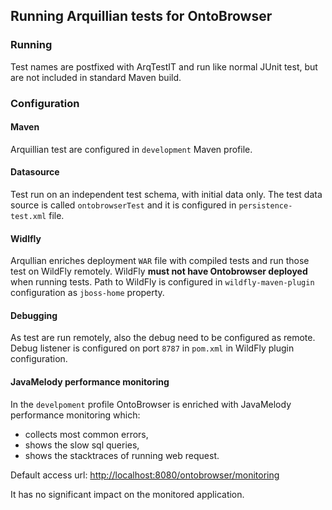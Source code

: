 Running Arquillian tests for OntoBrowser
---
### Running
Test names are postfixed with ArqTestIT and run like normal JUnit test, but are not included in standard Maven build.

### Configuration

#### Maven
Arquillian test are configured in `development` Maven profile.

#### Datasource
Test run on an independent test schema, with initial data only.
The test data source is called `ontobrowserTest` and it is configured in `persistence-test.xml` file.

#### Widlfly
Arqullian enriches deployment `WAR` file with compiled tests and run those test on WildFly remotely.
WildFly __must not have Ontobrowser deployed__ when running tests.
Path to WildFly is configured in `wildfly-maven-plugin` configuration as `jboss-home` property.

#### Debugging
As test are run remotely, also the debug need to be configured as remote.
Debug listener is configured on port `8787` in `pom.xml` in WildFly plugin configuration.

#### JavaMelody performance monitoring
In the `develpoment` profile OntoBrowser is enriched with JavaMelody performance monitoring which:
* collects most common errors,
* shows the slow sql queries,
* shows the stacktraces of running web request.

Default access url: [http://localhost:8080/ontobrowser/monitoring](http://localhost:8080/ontobrowser/monitoring)

It has no significant impact on the monitored application.

